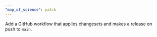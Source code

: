 ```yaml
---
"map_of_science": patch
---
```


Add a GitHub workflow that applies changesets and makes a release on push to `main`.
